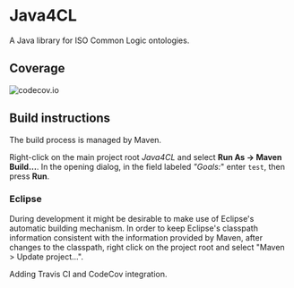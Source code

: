 Java4CL
=======

A Java library for ISO Common Logic ontologies.

Coverage
--------
![codecov.io](http://codecov.io/github/greenTara/Java4CL/branch.svg?branch=java8)

Build instructions
------------------

The build process is managed by Maven.

Right-click on the main project root *Java4CL* and select **Run As → Maven
Build…**. In the opening dialog, in the field labeled *"Goals:*" enter `test`,
then press **Run**.

### Eclipse

During development it might be desirable to make use of Eclipse's automatic
building mechanism. In order to keep Eclipse's classpath information consistent
with the information provided by Maven, after changes to the classpath, right
click on the project root and select "Maven \> Update project...".

Adding Travis CI and CodeCov integration.
